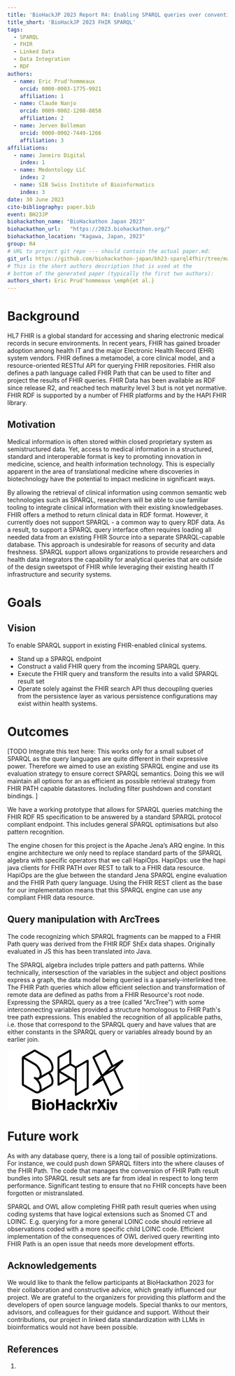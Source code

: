 ```yaml
---
title: 'BioHackJP 2023 Report R4: Enabling SPARQL queries over conventional medical records'
title_short: 'BioHackJP 2023 FHIR SPARQL'
tags:
  - SPARQL
  - FHIR
  - Linked Data
  - Data Integration
  - RDF
authors:
  - name: Eric Prud'hommeaux
    orcid: 0000-0003-1775-9921
    affiliation: 1
  - name: Claude Nanjo
    orcid: 0009-0002-1208-8858
    affiliation: 2
  - name: Jerven Bolleman
    orcid: 0000-0002-7449-1266
    affiliation: 3
affiliations:
  - name: Janeiro Digital
    index: 1
  - name: Medontology LLC
    index: 2
  - name: SIB Swiss Institute of Bioinformatics
    index: 3
date: 30 June 2023
cito-bibliography: paper.bib
event: BH23JP
biohackathon_name: "BioHackathon Japan 2023"
biohackathon_url:   "https://2023.biohackathon.org/"
biohackathon_location: "Kagawa, Japan, 2023"
group: R4
# URL to project git repo --- should contain the actual paper.md:
git_url: https://github.com/biohackathon-japan/bh23-sparql4fhir/tree/main/paper
# This is the short authors description that is used at the
# bottom of the generated paper (typically the first two authors):
authors_short: Eric Prud'hommeaux \emph{et al.}
---
```


# Background

HL7 FHIR is a global standard for accessing and sharing electronic medical records in secure environments. In recent years, FHIR has gained broader adoption among health IT and the major Electronic Health Record (EHR) system vendors. FHIR defines a metamodel, a core clinical model, and a resource-oriented RESTful API for querying FHIR repositories. FHIR also defines a path language called FHIR Path that can be used to filter and project the results of FHIR queries. FHIR Data has been available as RDF since release R2, and reached tech maturity level 3 but is not yet normative. FHIR RDF is supported by a number of FHIR platforms and by the HAPI FHIR library.

## Motivation

Medical information is often stored within closed proprietary system as semistructured data. Yet, access to medical information in a structured, standard and interoperable format is key to promoting innovation in medicine, science, and health information technology. This is especially apparent in the area of translational medicine where discoveries in biotechnology have the potential to impact medicine in significant ways. 

By allowing the retrieval of clinical information using common semantic web technologies such as SPARQL, researchers will be able to use familiar tooling to integrate clinical information with their existing knowledgebases. FHIR offers a method to return clinical data in RDF format. However, it currently does not support SPARQL - a common way to query RDF data. As a result, to support a SPARQL query interface often requires loading all needed data from an existing FHIR Source into a separate SPARQL-capable database. This approach is undesirable for reasons of security and data freshness. SPARQL support allows organizations to provide researchers and health data integrators the capability for analytical queries that are outside of the design sweetspot of FHIR while leveraging their existing health IT infrastructure and security systems. 

# Goals

## Vision

To enable SPARQL support in existing FHIR-enabled clinical systems. 

* Stand up a SPARQL endpoint
* Construct a valid FHIR query from the incoming SPARQL query.
* Execute the FHIR query and transform the results into a valid SPARQL result set
* Operate solely against the FHIR search API thus decoupling queries from the persistence layer as various persistence configurations may exist within health systems.

# Outcomes

[TODO Integrate this text here: This works only for a small subset of SPARQL as the query languages are quite different in their expressive power. Therefore we aimed to use an existing SPARQL engine and use its evaluation strategy to ensure correct SPARQL semantics. Doing this we will maintain all options for an as efficient as possible retrieval strategy from FHIR PATH capable datastores. Including filter pushdown and constant bindings.  ]

We have a working prototype that allows for SPARQL queries matching the FHIR RDF R5 specification to be answered by a standard SPARQL protocol compliant endpoint. This includes general SPARQL optimisations but also pattern recognition. 

The engine chosen for this project is the Apache Jena’s ARQ engine. In this engine architecture we only need to replace standard parts of the SPARQL algebra with specific operators that we call HapiOps. HapiOps: use the hapi java clients for FHIR PATH over REST to talk to a FHIR data resource. HapiOps are the glue between the standard Jena SPARQL engine evaluation and the FHIR Path query language. Using the FHIR REST client as the base for our implementation means that this SPARQL engine can use any compliant FHIR data resource.

## Query manipulation with ArcTrees

The code recognizing which SPARQL fragments can be mapped to a FHIR Path query was derived from the FHIR RDF ShEx data shapes. Originally evaluated in JS this has been translated into Java.

The SPARQL algebra includes triple patters and path patterns. While technically, intersesction of the variables in the subject and object positions express a graph, the data model being queried is a sparsely-interlinked tree. The FHIR Path queries which allow efficient selection and transformation of remote data are defined as paths from a FHIR Resource's root node. Expressing the SPARQL query as a tree (called "ArcTree") with some interconnecting variables provided a structure homologous to FHIR Path's tree path expressions. This enabled the recognition of all applicable paths, i.e. those that correspond to the SPARQL query and have values that are either constants in the SPARQL query or variables already bound by an earlier join.

![Caption for BioHackrXiv logo figure](./biohackrxiv.png)

# Future work

As with any database query, there is a long tail of possible optimizations. For instance, we could push down SPARQL filters into the where clauses of the FHIR Path. The code that manages the conversion of FHIR Path result bundles into SPARQL result sets are far from ideal in respect to long term performance. Significant testing to ensure that no FHIR concepts have been forgotten or mistranslated. 

SPARQL and OWL allow completing FHIR path result queries when using coding systems that have logical extensions such as Snomed CT and LOINC. E.g. querying for a more general LOINC code should retrieve all observations coded with a more specific child LOINC code. Efficient implementation of the consequences of OWL derived query rewriting into FHIR Path is an open issue that needs more development efforts.

## Acknowledgements

We would like to thank the fellow participants at BioHackathon 2023 for their collaboration and constructive advice, which greatly influenced our project. We are grateful to the organizers for providing this platform and the developers of open source language models. Special thanks to our mentors, advisors, and colleagues for their guidance and support. Without their contributions, our project in linked data standardization with LLMs in bioinformatics would not have been possible.

## References

1.

